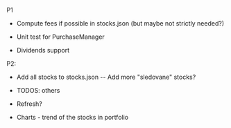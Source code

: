 P1

- Compute fees if possible in stocks.json (but maybe not strictly needed?)

- Unit test for PurchaseManager

- Dividends support


P2: 

- Add all stocks to stocks.json
-- Add more "sledovane" stocks?

- TODOS: others

- Refresh?
 
- Charts - trend of the stocks in portfolio
